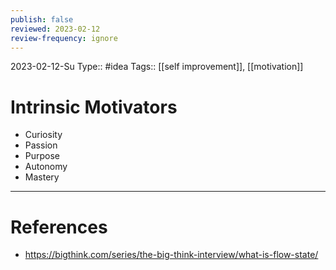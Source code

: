 ```yaml
---
publish: false
reviewed: 2023-02-12
review-frequency: ignore
---
```

2023-02-12-Su
Type:: #idea
Tags:: [[self improvement]], [[motivation]]

# Intrinsic Motivators

- Curiosity
- Passion
- Purpose
- Autonomy
- Mastery

---
# References
- https://bigthink.com/series/the-big-think-interview/what-is-flow-state/